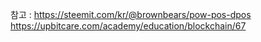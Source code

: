 참고 :
https://steemit.com/kr/@brownbears/pow-pos-dpos
https://upbitcare.com/academy/education/blockchain/67

